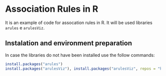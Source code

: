 # Association Rules in R

It is an example of code for assocation rules in R. It will be used libraries `arules` e `arulesViz`.

## Instalation and environment preparation

In case the libraries do not have been installed use the follow commands: 

  ```R
install.packages("arules")
install.packages("arulesViz"), install.packages("arulesViz", repos = "https://mhahsler.r-universe.dev") or devtools::install_github("mhahsler/arulesViz")